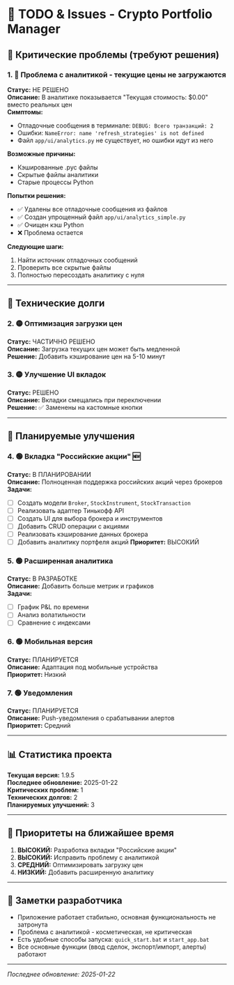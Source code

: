 # 📝 TODO & Issues - Crypto Portfolio Manager

## 🚨 Критические проблемы (требуют решения)

### 1. 🔴 Проблема с аналитикой - текущие цены не загружаются
**Статус:** НЕ РЕШЕНО  
**Описание:** В аналитике показывается "Текущая стоимость: $0.00" вместо реальных цен  
**Симптомы:**
- Отладочные сообщения в терминале: `DEBUG: Всего транзакций: 2`
- Ошибки: `NameError: name 'refresh_strategies' is not defined`
- Файл `app/ui/analytics.py` не существует, но ошибки идут из него

**Возможные причины:**
- Кэшированные .pyc файлы
- Скрытые файлы аналитики
- Старые процессы Python

**Попытки решения:**
- ✅ Удалены все отладочные сообщения из файлов
- ✅ Создан упрощенный файл `app/ui/analytics_simple.py`
- ✅ Очищен кэш Python
- ❌ Проблема остается

**Следующие шаги:**
1. Найти источник отладочных сообщений
2. Проверить все скрытые файлы
3. Полностью пересоздать аналитику с нуля

---

## 🔧 Технические долги

### 2. 🟡 Оптимизация загрузки цен
**Статус:** ЧАСТИЧНО РЕШЕНО  
**Описание:** Загрузка текущих цен может быть медленной  
**Решение:** Добавить кэширование цен на 5-10 минут

### 3. 🟡 Улучшение UI вкладок
**Статус:** РЕШЕНО  
**Описание:** Вкладки смещались при переключении  
**Решение:** ✅ Заменены на кастомные кнопки

---

## 🚀 Планируемые улучшения

### 4. 🟢 Вкладка "Российские акции" 🆕
**Статус:** В ПЛАНИРОВАНИИ  
**Описание:** Полноценная поддержка российских акций через брокеров  
**Задачи:**
- [ ] Создать модели `Broker`, `StockInstrument`, `StockTransaction`
- [ ] Реализовать адаптер Тинькофф API
- [ ] Создать UI для выбора брокера и инструментов
- [ ] Добавить CRUD операции с акциями
- [ ] Реализовать кэширование данных брокера
- [ ] Добавить аналитику портфеля акций
**Приоритет:** ВЫСОКИЙ

### 5. 🟢 Расширенная аналитика
**Статус:** В РАЗРАБОТКЕ  
**Описание:** Добавить больше метрик и графиков  
**Задачи:**
- [ ] График P&L по времени
- [ ] Анализ волатильности
- [ ] Сравнение с индексами

### 6. 🟢 Мобильная версия
**Статус:** ПЛАНИРУЕТСЯ  
**Описание:** Адаптация под мобильные устройства  
**Приоритет:** Низкий

### 7. 🟢 Уведомления
**Статус:** ПЛАНИРУЕТСЯ  
**Описание:** Push-уведомления о срабатывании алертов  
**Приоритет:** Средний

---

## 📊 Статистика проекта

**Текущая версия:** 1.9.5  
**Последнее обновление:** 2025-01-22  
**Критических проблем:** 1  
**Технических долгов:** 2  
**Планируемых улучшений:** 3  

---

## 🎯 Приоритеты на ближайшее время

1. **ВЫСОКИЙ:** Разработка вкладки "Российские акции"
2. **ВЫСОКИЙ:** Исправить проблему с аналитикой
3. **СРЕДНИЙ:** Оптимизировать загрузку цен
4. **НИЗКИЙ:** Добавить расширенную аналитику

---

## 📝 Заметки разработчика

- Приложение работает стабильно, основная функциональность не затронута
- Проблема с аналитикой - косметическая, не критическая
- Есть удобные способы запуска: `quick_start.bat` и `start_app.bat`
- Все основные функции (ввод сделок, экспорт/импорт, алерты) работают

---

*Последнее обновление: 2025-01-22*
